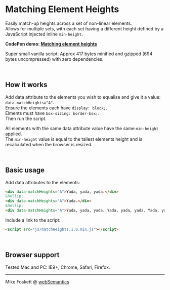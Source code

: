 <h1>Matching Element Heights</h1>

Easily match-up heights across a set of non-linear elements.<br>
Allows for multiple sets, with each set having a different height defined by a JavaScript injected inline ``` min-height ```.

<strong>CodePen demo: <a href="http://codepen.io/2kool2/pen/MbqGOQ">Matching element heights</a></strong>

Super small vanilla script: Approx 417 bytes minified and gzipped (694 bytes uncompressed) with zero dependencies.


<br>
<h2>How it works</h2>

Add data attribute to the elements you wish to equalise and give it a value: ``` data-matchHeights="A" ```.<br>
Ensure the elements each have ``` display: block; ```.<br>
Elments must have ``` box-sizing: border-box; ```.<br>
Then run the script.

All elements with the same data attribute value have the same ``` min-height ``` applied.<br>
The ``` min-height ``` value is equal to the tallest elements height and is recalculated when the browser is resized.

<br>
<h2>Basic usage</h2>

Add data attributes to the elements:

```html
<div data-matchHeights="A">Yada, yada, yada.</div>
&hellip;
<div data-matchHeights="A">Yada.</div>
&hellip;
<div data-matchHeights="A">Yada, yada, yada. Yada, yada, yada. Yada, yada, yada.</div>
```

Include a link to the script:

```html
<script src="js/matchHeights.1.0.min.js"></script>
```

<br>
<h2>Browser support</h2>

Tested Mac and PC: IE9+, Chrome, Safari, Firefox.


<hr>
Mike Foskett @ <a href="https://websemantics.uk/">webSemantics</a>
